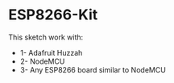 # ESP8266-Kit
This sketch work with:
- 1- Adafruit Huzzah 
- 2- NodeMCU
- 3- Any ESP8266 board similar to NodeMCU
